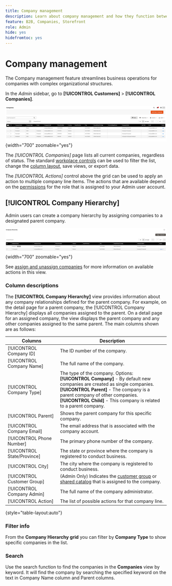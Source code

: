 ```yaml
---
title: Company management
description: Learn about company management and how they function between companies in B2B.
feature: B2B, Companies, Storefront
role: Admin
hide: yes
hidefromtoc: yes
---
```


# Company management

The Company management feature streamlines business operations for companies with complex organizational structures.

In the _Admin_ sidebar, go to **[!UICONTROL Customers]** > **[!UICONTROL Companies]**.

![Companies Grid](./assets/companies-grid-view.png){width="700" zoomable="yes"}

The _[!UICONTROL Companies]_ page lists all current companies, regardless of status. The standard [workplace controls](../getting-started/admin-workspace.md) can be used to filter the list, change the [column layout](../getting-started/admin-grid-controls.md), save views, or export data.

The _[!UICONTROL Actions]_ control above the grid can be used to apply an action to multiple company line items. The actions that are available depend on the [permissions](../systems/permissions.md) for the role that is assigned to your Admin user account.

## [!UICONTROL Company Hierarchy]

Admin users can create a company hierarchy by assigning companies to a designated parent company.

![Companies Hierarchy Grid](./assets/company-hierarchy-grid.png){width="700" zoomable="yes"}

See [assign and unassign companies](assign-companies.md) for more information on available actions in this view.

### Column descriptions

The **[!UICONTROL Company Hierarchy]** view provides information about any company relationships defined for the parent company. For example, on the detail page for a parent company, the [!UICONTROL Company Hierarchy] displays all companies assigned to the parent. On a detail page for an assigned company, the view displays the parent company and any other companies assigned to the same parent. The main columns shown are as follows:

|Columns|Description|
|--- |--- |
|[!UICONTROL Company ID]|The ID number of the company.|
|[!UICONTROL Company Name]|The full name of the company.|
|[!UICONTROL Company Type]|The type of the company. Options: <br/>**[!UICONTROL Company]** - By default new companies are created as single companies. <br/>**[!UICONTROL Parent]** - The company is a parent company of other companies. <br/>**[!UICONTROL Child]** - This company is related to a parent company.|
|[!UICONTROL Parent]|Shows the parent company for this specific company.|
|[!UICONTROL Company Email]|The email address that is associated with the company account.|
|[!UICONTROL Phone Number]|The primary phone number of the company.|
|[!UICONTROL State/Province]|The state or province where the company is registered to conduct business.|
|[!UICONTROL City]|The city where the company is registered to conduct business.|
|[!UICONTROL Customer Group]|(Admin Only) Indicates the [customer group](../customers/customer-groups.md) or [shared catalog](catalog-shared.md) that is assigned to the company.|
|[!UICONTROL Company Admin]|The full name of the company administrator.|
|[!UICONTROL Action]|The list of possible actions for that company line.|

{style="table-layout:auto"}

### Filter info

From the **Company Hierarchy grid** you can filter by **Company Type** to show specific companies in the list.

### Search

Use the search function to find the companies in the **Companies** view by keyword. It will find the company by searching the specified keyword on the text in Company Name column and Parent columns.
